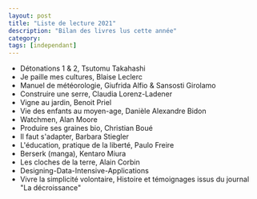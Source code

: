 ```yaml
---
layout: post
title: "Liste de lecture 2021"
description: "Bilan des livres lus cette année"
category: 
tags: [independant]
---
```


* Détonations 1 & 2, Tsutomu Takahashi
* Je paille mes cultures, Blaise Leclerc
* Manuel de météorologie, Giufrida Alfio & Sansosti Girolamo
* Construire une serre, Claudia Lorenz-Ladener
* Vigne au jardin, Benoit Priel
* Vie des enfants au moyen-age, Danièle Alexandre Bidon
* Watchmen, Alan Moore     
* Produire ses graines bio, Christian Boué
* Il faut s'adapter, Barbara Stiegler         
* L'éducation, pratique de la liberté, Paulo Freire     
* Berserk (manga), Kentaro Miura            
* Les cloches de la terre, Alain Corbin     
* Designing-Data-Intensive-Applications
* Vivre la simplicité volontaire, Histoire et témoignages issus du journal "La décroissance"